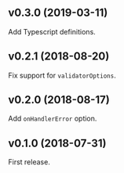 ## v0.3.0 (2019-03-11)

Add Typescript definitions.

## v0.2.1 (2018-08-20)

Fix support for `validatorOptions`.

## v0.2.0 (2018-08-17)

Add `onHandlerError` option.

## v0.1.0 (2018-07-31)

First release.
